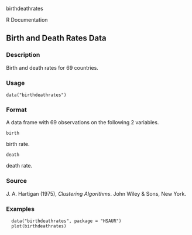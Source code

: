 birthdeathrates

R Documentation

##  Birth and Death Rates Data

### Description

Birth and death rates for 69 countries.

### Usage

    data("birthdeathrates")

### Format

A data frame with 69 observations on the following 2 variables.

`birth`

birth rate.

`death`

death rate.

### Source

J. A. Hartigan (1975), _Clustering Algorithms_. John Wiley & Sons, New York.

### Examples

    
    
      data("birthdeathrates", package = "HSAUR")
      plot(birthdeathrates)
    

